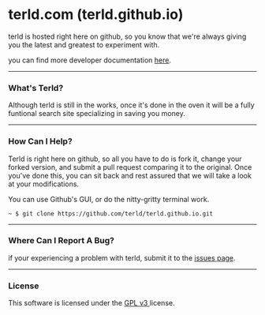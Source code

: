 terld.com (terld.github.io)
=========

terld is hosted right here on github, so you know that we're always giving you the latest and greatest to experiment with.


you can find more developer documentation [here](http://terld.com/wiki/dev.html).

---

### What's Terld?

Although terld is still in the works, once it's done in the oven it will be a fully funtional search site specializing in saving you money.

---

### How Can I Help?

Terld is right here on github, so all you have to do is fork it, change your forked version, and submit a pull request comparing it to the original. Once you've done this, you can sit back and rest assured that we will take a look at your modifications.

You can use Github's GUI, or do the nitty-gritty terminal work.

```
~ $ git clone https://github.com/terld/terld.github.io.git
```
---

### Where Can I Report A Bug?

if your experiencing a problem with terld, submit it to the [issues page](http://github.com/terld/terld.github.io/issues).

---

### License

This software is licensed under the [GPL v3 ](http://choosealicense.com/licenses/gpl-v3/) license.
